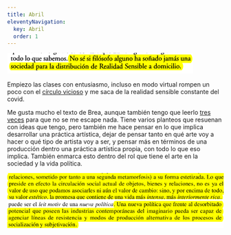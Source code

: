 ```yaml
---
title: Abril
eleventyNavigation:
  key: Abril
  order: 1
---
```


<img src="../assets/valery.webp">

Empiezo las clases con entusiasmo, incluso en modo virtual rompen un poco con el [círculo vicioso](https://i.postimg.cc/jq4tNHHJ/Ei-DVRq-Uc-AA17s4.jpg) y me saca de la realidad sensible constante del covid.

Me gusta mucho el texto de Brea, aunque también tengo que leerlo [tres veces](https://i.postimg.cc/NjScYpcZ/Ej5w2-UXWs-AAam5x.jpg) para que no se me escape nada. Tiene varios planteos que resuenan con ideas que tengo, pero también me hace pensar en lo que implica desarrollar una práctica artística, dejar de pensar tanto en qué arte voy a hacer o qué tipo de artista voy a ser, y pensar más en términos de una producción dentro una práctica artística propia, con todo lo que eso implica. También enmarca esto dentro del rol que tiene el arte en la sociedad y la vida política.

<img src="../assets/brea1.webp">

<img src="../assets/brea2.webp">
